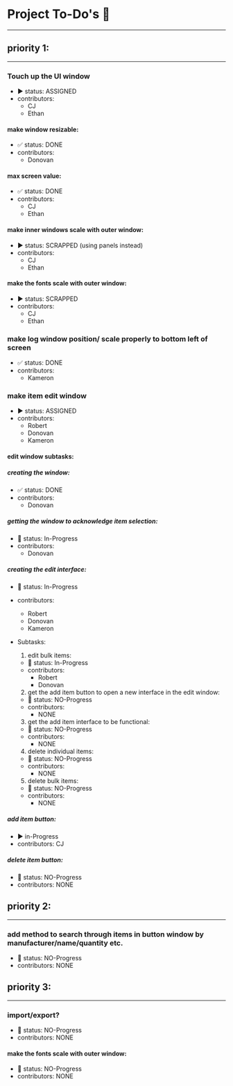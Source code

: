 # Project To-Do's :pencil:
---
## priority 1:
---
### Touch up the UI window
- :arrow_forward: status: ASSIGNED
- contributors:
  - CJ
  - Ethan

#### make window resizable:
- :white_check_mark: status: DONE
- contributors:
  - Donovan

#### max screen value:
- :white_check_mark: status: DONE
- contributors:
  - CJ
  - Ethan

#### make inner windows scale with outer window:
- :arrow_forward: status: SCRAPPED (using panels instead)
- contributors:
  - CJ
  - Ethan

#### make the fonts scale with outer window:
- :arrow_forward: status: SCRAPPED
- contributors:
  - CJ
  - Ethan

### make log window position/ scale properly to bottom left of screen
- :white_check_mark: status: DONE
- contributors:
  - Kameron

### make item edit window
- :arrow_forward: status: ASSIGNED
- contributors:
  - Robert
  - Donovan
  - Kameron

#### edit window subtasks:

##### creating the window:
- :white_check_mark: status: DONE
- contributors:
  - Donovan

##### getting the window to acknowledge item selection:
- :arrows_counterclockwise: status: In-Progress
- contributors:
  - Donovan

##### creating the edit interface:
- :arrows_counterclockwise: status: In-Progress
- contributors:
  - Robert
  - Donovan
  - Kameron

- Subtasks:
  1. edit bulk items:
    - :arrows_counterclockwise: status: In-Progress
    - contributors:
      - Robert
      - Donovan

  2. get the add item button to open a new interface in the edit window:
    - :no_entry_sign: status: NO-Progress
    - contributors: 
      - NONE

  3. get the add item interface to be functional:
    - :no_entry_sign: status: NO-Progress
    - contributors: 
      - NONE
  
  4. delete individual items:
    - :no_entry_sign: status: NO-Progress
    - contributors: 
      - NONE


  5. delete bulk items:
    - :no_entry_sign: status: NO-Progress
    - contributors: 
      - NONE

##### add item button:
- :arrow_forward: in-Progress
- contributors: CJ

##### delete item button:
- :no_entry_sign: status: NO-Progress
- contributors: NONE

## priority 2:
---
### add method to search through items in button window by manufacturer/name/quantity etc.
- :no_entry_sign: status: NO-Progress
- contributors: NONE

## priority 3:
---
### import/export?
- :no_entry_sign: status: NO-Progress
- contributors: NONE

#### make the fonts scale with outer window:
- :no_entry_sign: status: NO-Progress
- contributors: NONE
